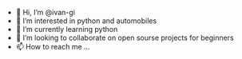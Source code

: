 - 👋 Hi, I’m @ivan-gi
- 👀 I’m interested in python and automobiles
- 🌱 I’m currently learning python
- 💞️ I’m looking to collaborate on open sourse projects for beginners
- 📫 How to reach me ...

<!---
ivan-gi/ivan-gi is a ✨ special ✨ repository because its `README.md` (this file) appears on your GitHub profile.
You can click the Preview link to take a look at your changes.
--->
